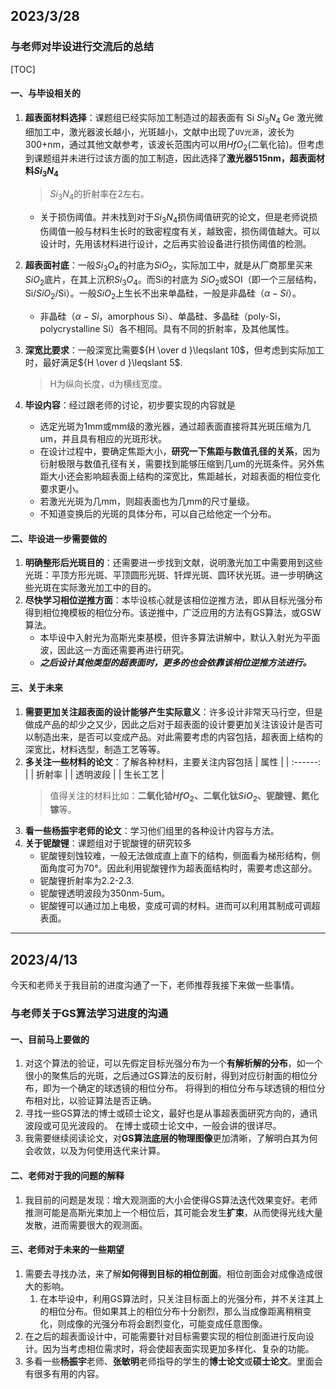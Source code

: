 ## 2023/3/28
### 与老师对毕设进行交流后的总结
[TOC]
#### 一、与毕设相关的
1. **超表面材料选择**：课题组已经实际加工制造过的超表面有
   Si
   $Si_3N_4$
   Ge
   激光微细加工中，激光器波长越小，光斑越小，文献中出现了`UV光源`，波长为300+nm，通过其他文献参考，该波长范围内可以用$HfO_2$(二氧化铪)。但考虑到课题组并未进行过该方面的加工制造，因此选择了**激光器515nm，超表面材料$Si_3N_4$**
   > $Si_3N_4$的折射率在2左右。

   - 关于损伤阈值。并未找到对于$Si_3N_4$损伤阈值研究的论文，但是老师说损伤阈值一般与材料生长时的致密程度有关，越致密，损伤阈值越大。可以设计时，先用该材料进行设计，之后再实验设备进行损伤阈值的检测。
2. **超表面衬底**：一般$Si_3O_4$的衬底为$SiO_2$，实际加工中，就是从厂商那里买来$SiO_2$底片，在其上沉积$Si_3O_4$。而Si的衬底为   $SiO_2$或SOI（即一个三层结构，Si/$SiO_2$/Si）。一般$SiO_2$上生长不出来单晶硅，一般是非晶硅（$\alpha-Si$）。
   - 非晶硅（$\alpha-Si$，amorphous Si）、单晶硅、多晶硅（poly-Si，polycrystalline Si）各不相同。具有不同的折射率，及其他属性。
3. **深宽比要求**：一般深宽比需要${H \over d }\leqslant 10$，但考虑到实际加工时，最好满足${H \over d }\leqslant 5$.
   > H为纵向长度，d为横线宽度。
4. **毕设内容**：经过跟老师的讨论，初步要实现的内容就是
   - 选定光斑为1mm或mm级的激光器，通过超表面直接将其光斑压缩为几um，并且具有相应的光斑形状。
   - 在设计过程中，要确定焦距大小，**研究一下焦距与数值孔径的关系**，因为衍射极限与数值孔径有关，需要找到能够压缩到几um的光斑条件。另外焦距大小还会影响超表面上结构的深宽比，焦距越长，对超表面的相位变化要求更小。
   - 若激光光斑为几mm，则超表面也为几mm的尺寸量级。
   - 不知道变换后的光斑的具体分布，可以自己给他定一个分布。
#### 二、毕设进一步需要做的
1. **明确整形后光斑目的**：还需要进一步找到文献，说明激光加工中需要用到这些光斑：平顶方形光斑、平顶圆形光斑、钎焊光斑、圆环状光斑。进一步明确这些光斑在实际激光加工中的目的。
2. **尽快学习相位逆推方面**：本毕设核心就是该相位逆推方法，即从目标光强分布得到相位掩模板的相位分布。该逆推中，广泛应用的方法有GS算法，或GSW算法。
   - 本毕设中入射光为高斯光束基模，但许多算法讲解中，默认入射光为平面波，因此这一方面还需要再进行研究。
   - ***之后设计其他类型的超表面时，更多的也会依靠该相位逆推方法进行。***
#### 三、关于未来
1. **需要更加关注超表面的设计能够产生实际意义**：许多设计非常天马行空，但是做成产品的却少之又少，因此之后对于超表面的设计要更加关注该设计是否可以制造出来，是否可以变成产品。对此需要考虑的内容包括，超表面上结构的深宽比，材料选型，制造工艺等等。
2. **多关注一些材料的论文**：了解各种材料，主要关注内容包括
   |   属性   |
   | :------: |
   |  折射率  |
   | 透明波段 |
   | 生长工艺 |
   > 值得关注的材料比如：**二氧化铪$HfO_2$、二氧化钛$SiO_2$、铌酸锂、氮化镓**等。
3. **看一些杨振宇老师的论文**：学习他们组里的各种设计内容与方法。
4. **关于铌酸锂**：课题组对于铌酸锂的研究较多
   - 铌酸锂刻蚀较难，一般无法做成直上直下的结构，侧面看为梯形结构，侧面角度可为70°。因此利用铌酸锂作为超表面结构时，需要考虑这部分。
   - 铌酸锂折射率为2.2-2.3.
   - 铌酸锂透明波段为350nm-5um。
   - 铌酸锂可以通过加上电极，变成可调的材料。进而可以利用其制成可调超表面。

---
## 2023/4/13

今天和老师关于我目前的进度沟通了一下，老师推荐我接下来做一些事情。

### 与老师关于GS算法学习进度的沟通
#### 一、目前马上要做的

1. 对这个算法的验证，可以先假定目标光强分布为一个**有解析解的分布**，如一个很小的聚焦后的光斑，之后通过GS算法的反衍射，得到对应衍射面的相位分布，即为一个确定的球透镜的相位分布。
   将得到的相位分布与球透镜的相位分布相对比，以验证算法是否正确。
2. 寻找一些GS算法的博士或硕士论文，最好也是从事超表面研究方向的，通讯波段或可见光波段的。
   在博士或硕士论文中，一般会讲的很详尽。
3. 我需要继续阅读论文，对**GS算法底层的物理图像**更加清晰，了解明白其为何会收敛，以及为何使用迭代来计算。

#### 二、老师对于我的问题的解释
1. 我目前的问题是发现：增大观测面的大小会使得GS算法迭代效果变好。老师推测可能是高斯光束加上一个相位后，其可能会发生**扩束**，从而使得光线大量发散，进而需要很大的观测面。

#### 三、老师对于未来的一些期望
1. 需要去寻找办法，来了解**如何得到目标的相位剖面**。相位剖面会对成像造成很大的影响。
   1. 在本毕设中，利用GS算法时，只关注目标面上的光强分布，并不关注其上的相位分布。但如果其上的相位分布十分剧烈，那么当成像距离稍稍变化，则成像的光强分布将会剧烈变化，可能变成任意图像。
2. 在之后的超表面设计中，可能需要针对目标需要实现的相位剖面进行反向设计。因为当考虑相位需求时，将会使超表面实现更加多样化、复杂的功能。
3. 多看一些**杨振宇**老师、**张敏明**老师指导的学生的**博士论文**或**硕士论文**。里面会有很多有用的内容。